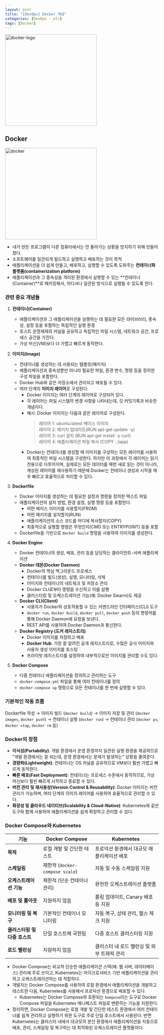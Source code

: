 ```yaml
---
layout: post
title: "[DevOps] Docker 개념"
categories: [DevOps · etc]
tags: [Docker]
---
```


<img src="https://github.com/user-attachments/assets/c07c5536-5d7e-4b05-9f08-2b5fd12515fb" alt="docker-logo" width="300"/>

## Docker

<img src="https://github.com/user-attachments/assets/361bc3c1-3006-49cb-903c-1cbcb7662549" alt="docker" width="300"/>

- 내가 만든 프로그램이 다른 컴퓨터에서는 안 돌아가는 상황을 방지하기 위해 만들어졌다.
- 소프트웨어를 일관되게 빌드하고 실행하고 배포하는 것이 목적
- 애플리케이션을 더 쉽게 만들고, 배포하고, 실행할 수 있도록 도와주는 **컨테이너화 플랫폼(containerization platform)**
- 애플리케이션과 그 종속성을 격리된 환경에서 실행할 수 있는 **컨테이너(Container)**로 패키징해서, 어디서나 일관된 방식으로 실행될 수 있도록 한다.

### 관련 중요 개념들

1. **컨테이너(Container)**

   - 애플리케이션과 그 애플리케이션을 실행하는 데 필요한 모든 라이브러리, 종속성, 설정 등을 포함하는 독립적인 실행 환경
   - 호스트 운영체제의 커널을 공유하고 독립적인 파일 시스템, 네트워크 공간, 프로세스 공간을 가진다.
   - 가상 머신(VM)보다 더 가볍고 빠르게 동작한다.

2. **이미지(Image)**

   - 컨테이너를 생성하는 데 사용되는 템플릿(패키지)
   - 애플리케이션과 종속성뿐만 아니라 필요한 파일, 환경 변수, 명령 등을 정의한 구성 파일을 포함한다.
   - Docker Hub와 같은 저장소에서 관리되고 배포될 수 있다.
   - 여러 단계의 **이미지 레이어**로 구성된다.
     - Docker 이미지는 여러 단계의 레이어로 구성되어 있다.
     - 각 레이어는 파일 시스템의 변경 사항을 나타내는데, 깃 커밋기록과 비슷한 개념이다.
     - 예시: Docker 이미지는 다음과 같은 레이어로 구성된다.
       > 레이어 1: ubuntu:latest 베이스 이미지  
       > 레이어 2: 패키지 업데이트(RUN apt-get update -y)  
       > 레이어 3: curl 설치 (RUN apt-get install -y curl)  
       > 레이어 4: 애플리케이션 파일 복사 (COPY . /app)
     - Docker는 컨테이너를 생성할 때 이미지를 구성하는 모든 레이어를 사용하여 최종적인 파일 시스템을 구성한다. 하지만 이 과정에서 각 레이어는 읽기 전용으로 다루어지며, 실제로는 모든 데이터를 매번 새로 읽는 것이 아니라, 캐싱된 레이어를 재사용하기 때문에 Docker는 컨테이너 생성과 시작을 매우 빠르고 효율적으로 처리할 수 있다.

3. **Dockerfile**

   - Docker 이미지를 생성하는 데 필요한 설정과 명령을 정의한 텍스트 파일
   - 애플리케이션의 설치 방법, 환경 설정, 실행 명령 등을 포함한다.
     - 어떤 베이스 이미지를 사용할지(FROM)
     - 어떤 패키지를 설치할지(RUN)
     - 애플리케이션의 소스 코드를 어디에 복사할지(COPY)
     - 최종적으로 실행할 명령은 무엇인지(CMD 또는 ENTRYPOINT) 등을 포함
   - Dockerfile을 기반으로 `docker build` 명령을 사용하여 이미지를 생성한다.

4. **Docker Engine**

   - Docker 컨테이너의 생성, 배포, 관리 등을 담당하는 클라이언트-서버 애플리케이션
   - **Docker 데몬(Docker Daemon)**
     - Docker의 핵심 백그라운드 프로세스
     - 컨테이너를 빌드(생성), 실행, 모니터링, 삭제
     - 이미지와 컨테이너의 네트워크 및 저장소 관리
     - Docker CLI로부터 명령을 수신하고 이를 실행
     - 클러스터링 및 오케스트레이션 기능(예: Docker Swarm)도 제공
   - **Docker CLI(Client)**
     - 사용자가 Docker와 상호작용할 수 있는 커맨드라인 인터페이스(CLI) 도구
     - `docker run`, `docker build`, `docker pull`, `docker push` 등의 명령어를 통해 Docker Daemon에 요청을 보낸다.
     - REST API를 사용하여 Docker Daemon과 통신한다.
   - **Docker Registry (도커 레지스트리)**
     - Docker 이미지를 저장하고 배포
     - **Docker Hub**: 가장 잘 알려진 공개 레지스트리로, 수많은 공식 이미지와 사용자 생성 이미지를 호스팅
     - 프라이빗 레지스트리를 설정하여 내부적으로만 이미지를 관리할 수도 있다.

5. **Docker Compose**

   - 다중 컨테이너 애플리케이션을 정의하고 관리하는 도구
   - `docker-compose.yml` 파일을 통해 여러 컨테이너를 정의
   - `docker-compose up` 명령으로 모든 컨테이너를 한 번에 실행할 수 있다.

### 기본적인 작동 흐름

Dockerfile 작성 → 이미지 빌드 (`docker build`) → 이미지 저장 및 관리 (`docker images`, `docker push`) → 컨테이너 실행 (`docker run`) → 컨테이너 관리 (`docker ps`, `docker stop`, `docker rm` 등)

### Docker의 장점

- **이식성(Portability)**: 개발 환경에서 운영 환경까지 일관된 실행 환경을 제공하므로 "개발 환경에서는 잘 되는데, 운영 환경에서는 문제가 발생하는" 상황을 줄여준다.
- **경량화(Lightweight)**: 컨테이너는 OS 커널을 공유하므로 VM보다 훨씬 가볍고 빠르게 동작한다.
- **빠른 배포(Fast Deployment)**: 컨테이너는 프로세스 수준에서 동작하므로, 가상 머신보다 훨씬 빠르게 시작하고 종료할 수 있다.
- **버전 관리 및 재사용성(Version Control & Reusability)**: Docker 이미지는 버전 관리가 가능하며, 여러 단계의 이미지 레이어를 사용하여 효율적으로 관리할 수 있다.
- **확장성 및 클라우드 네이티브(Scalability & Cloud-Native)**: Kubernetes와 같은 도구와 함께 사용하여 애플리케이션을 쉽게 확장하고 관리할 수 있다.

### Docker Compose와 Kubernetes

| 기능                          | Docker Compose                  | Kubernetes                                  |
| ----------------------------- | ------------------------------- | ------------------------------------------- |
| **목적**                      | 로컬 개발 및 간단한 테스트      | 프로덕션 환경에서 대규모 애플리케이션 배포  |
| **스케일링**                  | 제한적 (`docker-compose scale`) | 자동 및 수동 스케일링 지원                  |
| **오케스트레이션 기능**       | 제한적 (단순 컨테이너 관리)     | 완전한 오케스트레이션 플랫폼                |
| **배포 및 롤아웃**            | 지원하지 않음                   | 롤링 업데이트, Canary 배포 등 지원          |
| **모니터링 및 복구**          | 기본적인 컨테이너 모니터링      | 자동 복구, 상태 관리, 헬스 체크 지원        |
| **클러스터링 및 다중 호스트** | 단일 호스트에 국한됨            | 다중 호스트 클러스터링 지원                 |
| **로드 밸런싱**               | 지원하지 않음                   | 클러스터 내 로드 밸런싱 및 외부 트래픽 관리 |

- Docker Compose는 비교적 단순한 애플리케이션 스택(예: 웹 서버, 데이터베이스) 관리에 주로 쓰이고, Kubernetes는 마이크로서비스 기반 애플리케이션을 관리하고 오케스트레이션하는 데 적합하다.
- 개발자는 Docker Compose를 사용하여 로컬 환경에서 애플리케이션을 개발하고 테스트한 다음, Kubernetes를 사용해서 프로덕션 환경으로 배포할 수 있다.
  - Kubernetes는 Docker Compose와 호환되는 `kompose`라는 도구로 Docker Compose 파일을 Kubernetes 매니페스트 파일로 변환하는 기능을 지원한다.
- 정리하면, Docker Compose는 로컬 개발 및 간단한 테스트 환경에서 여러 컨테이너를 쉽게 관리하고 실행하기 위한 도구로 주로 단일 호스트에서 사용된다. 반면 Kubernetes는 클러스터 내에서 대규모의 분산 환경에서 애플리케이션을 자동으로 배포, 관리, 스케일링 및 복구하는 데 최적화된 오케스트레이션 플랫폼이다.
